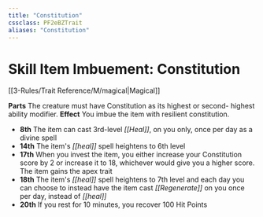 ```yaml
---
title: "Constitution"
cssclass: PF2eBZTrait
aliases: "Constitution"
---
```


# Skill Item Imbuement: Constitution
[[3-Rules/Trait Reference/M/magical|Magical]]

**Parts** The creature must have Constitution as its highest or second- highest ability modifier.
**Effect** You imbue the item with resilient constitution.

*   **8th** The item can cast 3rd-level _[[Heal]]_, on you only, once per day as a divine spell
*   **14th** The item's _[[heal]]_ spell heightens to 6th level
*   **17th** When you invest the item, you either increase your Constitution score by 2 or increase it to 18, whichever would give you a higher score. The item gains the apex trait
*   **18th** The item's _[[heal]]_ spell heightens to 7th level and each day you can choose to instead have the item cast _[[Regenerate]]_ on you once per day, instead of _[[heal]]_
*   **20th** If you rest for 10 minutes, you recover 100 Hit Points